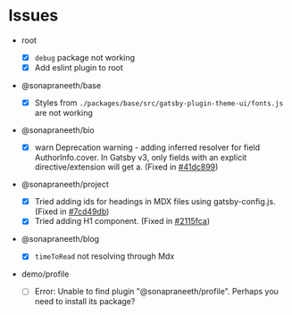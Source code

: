 # Issues

- root

  - [x] `debug` package not working
  - [x] Add eslint plugin to root

- @sonapraneeth/base

  - [x] Styles from `./packages/base/src/gatsby-plugin-theme-ui/fonts.js` are not working

- @sonapraneeth/bio

  - [x] warn Deprecation warning - adding inferred resolver for field AuthorInfo.cover. In Gatsby v3, only fields with an explicit directive/extension will get a. (Fixed in [#41dc899](https://github.com/sonapraneeth-a/gatsby-dev-themes/commit/41dc8991a92a1b478b4ebbd8aeaa6166853d631d))

- @sonapraneeth/project

  - [x] Tried adding ids for headings in MDX files using gatsby-config.js. (Fixed in [#7cd49db](https://github.com/sonapraneeth-a/gatsby-dev-themes/commit/7cd49dbc9a4a1734bcd94a7ec7a5ff68b8b0bf38))
  - [x] Tried adding H1 component. (Fixed in [#2115fca](https://github.com/sonapraneeth-a/gatsby-dev-themes/commit/2115fcaa1d3612b39a808031ab1e6eee6223c8e5))

- @sonapraneeth/blog

  - [x] `timeToRead` not resolving through Mdx

- demo/profile
  - [ ] Error: Unable to find plugin "@sonapraneeth/profile". Perhaps you need to install its package?
